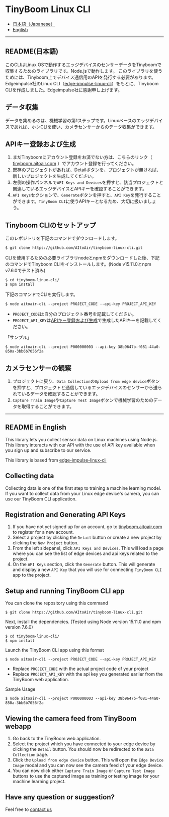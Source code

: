 # TinyBoom Linux CLI

* [日本語（Japanese）](#README(日本語))
* [English](#README-in-English)
-----

## README(日本語)
このCLIはLinux OSで動作するエッジデバイスのセンサーデータをTinyboomで収集するためのライブラリです。Node.jsで動作します。
このライブラリを使うためには、Tinyboom上でデバイス通信用のAPIを発行する必要があります。
Edgeimpulse社のLinux CLI（[edge-impulse-linux-cli](https://github.com/edgeimpulse/edge-impulse-linux-cli)）をもとに、Tinyboom CLIを作成しました。Edgeimpulse社に感謝申し上げます。
## データ収集
データを集めるのは、機械学習の第1ステップです。Linuxベースのエッジデバイスであれば、ホンCLIを使い、カメラセンサーからのデータ収集ができます。
## APIキー登録および生成
1. まだTinyboomにアカウント登録をお済でない方は、こちらのリンク（ [tinyboom.aitoair.com](https://tinyboom.aitoair.com/signup) ）でアカウント登録を行ってください。
2. 既存のプロジェクトがあれば、Detailボタンを、プロジェクトが無ければ、新しいプロジェクトを生成してください。
3. 左側の操作パンネルで`API Keys and Devices`を押すと、該当プロジェクトと関連しているエッジデバイスとAPIキーを確認することができます。
4. `API Keys`セクションで、`Generate`ボタンを押すと、`API Key`を発行することができます。`TinyBoom CLI`に使うAPIキーとなるため、大切に扱いましょう。
## Tinyboom CLIのセットアップ
このレポジトリを下記のコマンドでダウンロードします。
```
$ git clone https://github.com/AItoAir/tinyboom-linux-cli.git
```
CLIを使用するための必要ライブラリnodeとnpmをダウンロードした後、下記のコマンドでTinyboom CLIをインストールします。(Node v15.11.0とnpm v7.6.0でテスト済み)
```
$ cd tinyboom-linux-cli/
$ npm install
```
下記のコマンドでCLIを実行します。
```
$ node aitoair-cli --project PROJECT_CODE --api-key PROJECT_API_KEY
```
- `PROJECT_CODE`は自分のプロジェクト番号を記載してください。
- `PROJECT_API_KEY`は[APIキー登録および生成](#APIキー登録および生成)で生成したAPIキーを記載してください。

「サンプル」
```
$ node aitoair-cli --project P000000003 --api-key 38b9647b-f081-44a0-850a-3bb6b7056f2a
```
## カメラセンサーの観察
1. プロジェクトに戻り、`Data Collection`の`Upload from edge device`ボタンを押すと、プロジェクトと通信しているエッジデバイスのセンサーから送られているデータを確認することができます。
2. `Capture Train Image`や`Capture Test Image`ボタンで機械学習のためのデータを取得することができます。
-----

## README in English
This library lets you collect sensor data on Linux machines using Node.js.
This library interacts with our API with the use of API key available when you sign up and subscribe to our service.

This library is based from [edge-impulse-linux-cli](https://github.com/edgeimpulse/edge-impulse-linux-cli)

## Collecting data
Collecting data is one of the first step to training a machine learning model. If you want to collect data from your Linux edge device's camera, you can use our TinyBoom CLI application.

## Registration and Generating API Keys
1. If you have not yet signed up for an account, go to [tinyboom.aitoair.com](https://tinyboom.aitoair.com/signup) to register for a new account.
2. Select a project by clicking the `Detail` button or create a new project by clicking the `New Project` button.
3. From the left sidepanel, click `API Keys and Devices`. This will load a page where you can see the list of edge devices and api keys related to the project.
4. On the `API Keys` section, click the `Generate` button. This will generate and display a new `API Key` that you will use for connecting `TinyBoom CLI` app to the project.

## Setup and running TinyBoom CLI app
You can clone the repository using this command
```
$ git clone https://github.com/AItoAir/tinyboom-linux-cli.git
```

Next, install the dependencies. (Tested using Node version 15.11.0 and npm version 7.6.0)
```
$ cd tinyboom-linux-cli/
$ npm install
```
Launch the TinyBoom CLI app using this format
```
$ node aitoair-cli --project PROJECT_CODE --api-key PROJECT_API_KEY
```
- Replace `PROJECT_CODE` with the actual project code of your project
- Replace `PROJECT_API_KEY` with the api key you generated earlier from the TinyBoom web application.

Sample Usage
```
$ node aitoair-cli --project P000000003 --api-key 38b9647b-f081-44a0-850a-3bb6b7056f2a
```

## Viewing the camera feed from TinyBoom webapp
1. Go back to the TinyBoom web application.
2. Select the project which you have connected to your edge device by clicking the `Detail` button. You should now be redirected to the `Data Collection` page.
3. Click the `Upload from edge device` button. This will open the `Edge Device Image` modal and you can now see the camera feed of your edge device.
4. You can now click either `Capture Train Image` or `Capture Test Image` buttons to use the captured image as training or testing image for your machine learning project.

## Have any question or suggestion?
Feel free to [contact us](https://aitoair.com/contact-us/)